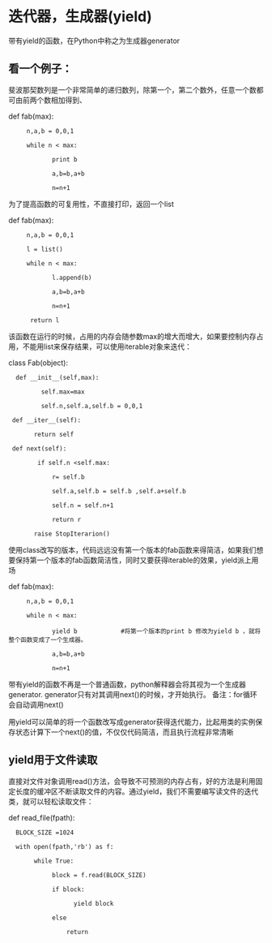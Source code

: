 # 迭代器，生成器(yield)

带有yield的函数，在Python中称之为生成器generator

## 看一个例子：
斐波那契数列是一个非常简单的递归数列，除第一个，第二个数外，任意一个数都可由前两个数相加得到、

def fab(max):

         n,a,b = 0,0,1

         while n < max:

                print b

                a,b=b,a+b

                n=n+1

为了提高函数的可复用性，不直接打印，返回一个list 

def fab(max):

         n,a,b = 0,0,1

         l = list()

         while n < max:

                l.append(b)

                a,b=b,a+b

                n=n+1

          return l

该函数在运行的时候，占用的内存会随参数max的增大而增大，如果要控制内存占用，不能用list来保存结果，可以使用iterable对象来迭代：

class Fab(object):

      def __init__(self,max):

             self.max=max

             self.n,self.a,self.b = 0,0,1

     def __iter__(self):

           return self

     def next(self):

            if self.n <self.max:

                r= self.b

                self.a,self.b = self.b ,self.a+self.b

                self.n = self.n+1

                return r

           raise StopIterarion()



使用class改写的版本，代码远远没有第一个版本的fab函数来得简洁，如果我们想要保持第一个版本的fab函数简洁性，同时又要获得iterable的效果，yield派上用场

def fab(max):

         n,a,b = 0,0,1

         while n < max:

                yield b            #将第一个版本的print b 修改为yield b ，就将整个函数变成了一个生成器。

                a,b=b,a+b

                n=n+1



带有yield的函数不再是一个普通函数，python解释器会将其视为一个生成器generator.  generator只有对其调用next()的时候，才开始执行。 备注：for循环会自动调用next()

用yield可以简单的将一个函数改写成generator获得迭代能力，比起用类的实例保存状态计算下一个next()的值，不仅仅代码简洁，而且执行流程非常清晰



## yield用于文件读取
直接对文件对象调用read()方法，会导致不可预测的内存占有，好的方法是利用固定长度的缓冲区不断读取文件的内容。通过yield，我们不需要编写读文件的迭代类，就可以轻松读取文件：

def read_file(fpath):

      BLOCK_SIZE =1024

      with open(fpath,'rb') as f:

           while True:

                block = f.read(BLOCK_SIZE)

                if block:

                      yield block

                else 

                    return


